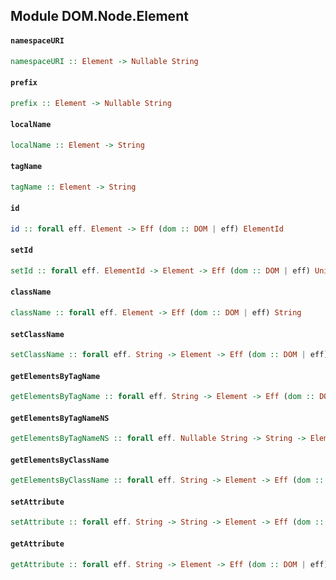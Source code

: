 ## Module DOM.Node.Element

#### `namespaceURI`

``` purescript
namespaceURI :: Element -> Nullable String
```

#### `prefix`

``` purescript
prefix :: Element -> Nullable String
```

#### `localName`

``` purescript
localName :: Element -> String
```

#### `tagName`

``` purescript
tagName :: Element -> String
```

#### `id`

``` purescript
id :: forall eff. Element -> Eff (dom :: DOM | eff) ElementId
```

#### `setId`

``` purescript
setId :: forall eff. ElementId -> Element -> Eff (dom :: DOM | eff) Unit
```

#### `className`

``` purescript
className :: forall eff. Element -> Eff (dom :: DOM | eff) String
```

#### `setClassName`

``` purescript
setClassName :: forall eff. String -> Element -> Eff (dom :: DOM | eff) Unit
```

#### `getElementsByTagName`

``` purescript
getElementsByTagName :: forall eff. String -> Element -> Eff (dom :: DOM | eff) HTMLCollection
```

#### `getElementsByTagNameNS`

``` purescript
getElementsByTagNameNS :: forall eff. Nullable String -> String -> Element -> Eff (dom :: DOM | eff) HTMLCollection
```

#### `getElementsByClassName`

``` purescript
getElementsByClassName :: forall eff. String -> Element -> Eff (dom :: DOM | eff) HTMLCollection
```

#### `setAttribute`

``` purescript
setAttribute :: forall eff. String -> String -> Element -> Eff (dom :: DOM | eff) Unit
```

#### `getAttribute`

``` purescript
getAttribute :: forall eff. String -> Element -> Eff (dom :: DOM | eff) (Nullable String)
```


